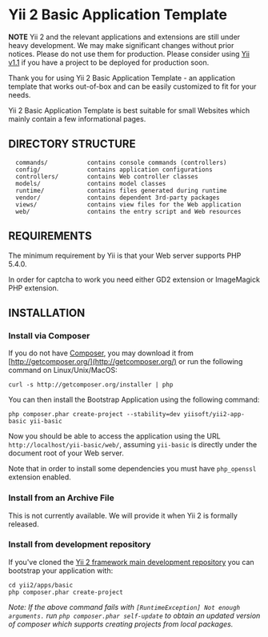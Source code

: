 Yii 2 Basic Application Template
================================

**NOTE** Yii 2 and the relevant applications and extensions are still under heavy
development. We may make significant changes without prior notices. Please do not
use them for production. Please consider using [Yii v1.1](https://github.com/yiisoft/yii)
if you have a project to be deployed for production soon.


Thank you for using Yii 2 Basic Application Template - an application template
that works out-of-box and can be easily customized to fit for your needs.

Yii 2 Basic Application Template is best suitable for small Websites which mainly contain
a few informational pages.


DIRECTORY STRUCTURE
-------------------

      commands/           contains console commands (controllers)
      config/             contains application configurations
      controllers/        contains Web controller classes
      models/             contains model classes
      runtime/            contains files generated during runtime
      vendor/             contains dependent 3rd-party packages
      views/              contains view files for the Web application
      web/                contains the entry script and Web resources



REQUIREMENTS
------------

The minimum requirement by Yii is that your Web server supports PHP 5.4.0.

In order for captcha to work you need either GD2 extension or ImageMagick PHP extension.

INSTALLATION
------------

### Install via Composer

If you do not have [Composer](http://getcomposer.org/), you may download it from
[http://getcomposer.org/](http://getcomposer.org/) or run the following command on Linux/Unix/MacOS:

~~~
curl -s http://getcomposer.org/installer | php
~~~

You can then install the Bootstrap Application using the following command:

~~~
php composer.phar create-project --stability=dev yiisoft/yii2-app-basic yii-basic
~~~

Now you should be able to access the application using the URL `http://localhost/yii-basic/web/`,
assuming `yii-basic` is directly under the document root of your Web server.

Note that in order to install some dependencies you must have `php_openssl` extension enabled.


### Install from an Archive File

This is not currently available. We will provide it when Yii 2 is formally released.


### Install from development repository

If you've cloned the [Yii 2 framework main development repository](https://github.com/yiisoft/yii2) you
can bootstrap your application with:

~~~
cd yii2/apps/basic
php composer.phar create-project
~~~

*Note: If the above command fails with `[RuntimeException] Not enough arguments.` run
`php composer.phar self-update` to obtain an updated version of composer which supports creating projects
from local packages.*
